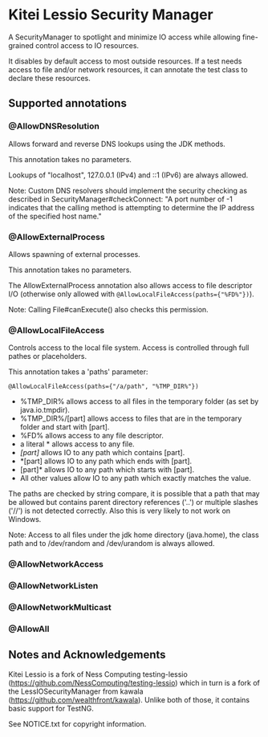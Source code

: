 # Kitei Lessio Security Manager

A SecurityManager to spotlight and minimize IO access while allowing
fine-grained control access to IO resources.

It disables by default access to most outside resources. If a test needs
access to file and/or network resources, it can annotate the test class
to declare these resources.

## Supported annotations

### @AllowDNSResolution

Allows forward and reverse DNS lookups using the JDK methods.

This annotation takes no parameters.

Lookups of "localhost", 127.0.0.1 (IPv4) and ::1 (IPv6) are always
allowed.

Note: Custom DNS resolvers should implement the security checking as
described in SecurityManager#checkConnect: "A port number of -1
indicates that the calling method is attempting to determine the IP
address of the specified host name."

### @AllowExternalProcess

Allows spawning of external processes. 

This annotation takes no parameters.

The AllowExternalProcess annotation also allows access to file
descriptor I/O (otherwise only allowed with
`@AllowLocalFileAccess(paths={"%FD%"})`).

Note: Calling File#canExecute() also checks this permission.

### @AllowLocalFileAccess

Controls access to the local file system. Access is controlled through
full pathes or placeholders.

This annotation takes a 'paths' parameter:

```
@AllowLocalFileAccess(paths={"/a/path", "%TMP_DIR%"})
```

- %TMP_DIR% allows access to all files in the temporary folder (as set by java.io.tmpdir).
- %TMP_DIR%/[part] allows access to files that are in the temporary folder and start with [part].
- %FD% allows access to any file descriptor.
- a literal * allows access to any file.
- *[part]* allows IO to any path which contains [part].
- *[part] allows IO to any path which ends with [part].
- [part]* allows IO to any path which starts with [part].
-  All other values allow IO to any path which exactly matches the value.

The paths are checked by string compare, it is possible that a path
that may be allowed but contains parent directory references ('..') or
multiple slashes ('//') is not detected correctly. Also this is very
likely to not work on Windows.

Note: Access to all files under the jdk home directory (java.home), the
class path and to /dev/random and /dev/urandom is always allowed.


### @AllowNetworkAccess

### @AllowNetworkListen

### @AllowNetworkMulticast

### @AllowAll


## Notes and Acknowledgements

Kitei Lessio is a fork of Ness Computing testing-lessio (https://github.com/NessComputing/testing-lessio) which in turn is a fork of the LessIOSecurityManager from kawala (https://github.com/wealthfront/kawala). Unlike both of those, it contains basic support for TestNG. 

See NOTICE.txt for copyright information.
